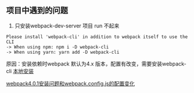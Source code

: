 ## 项目中遇到的问题
1. 只安装webpack-dev-server 项目 run 不起来
```
Please install 'webpack-cli' in addition to webpack itself to use the CLI
-> When using npm: npm i -D webpack-cli
-> When using yarn: yarn add -D webpack-cli
```
原因：安装依赖时webpack 默认为4.x 版本，配置有改变，需要安装webpack-cli
[本地安装](https://webpack.docschina.org/guides/installation/#%E6%9C%AC%E5%9C%B0%E5%AE%89%E8%A3%85)



[webpack4.0.1安装问题和webpack.config.js的配置变化](https://blog.csdn.net/jiang7701037/article/details/79403637)
